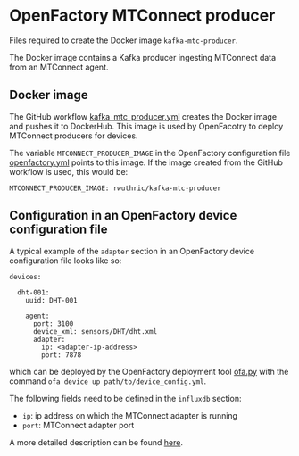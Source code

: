 # OpenFactory MTConnect producer
Files required to create the Docker image `kafka-mtc-producer`.

The Docker image contains a Kafka producer ingesting MTConnect data from an MTConnect agent.

## Docker image
The GitHub workflow [kafka_mtc_producer.yml](../../.github/workflows/kafka_mtc_producer.yml) creates the Docker image and pushes it to DockerHub. This image is used by OpenFacotry to deploy MTConnect producers for devices. 

The variable `MTCONNECT_PRODUCER_IMAGE` in the OpenFactory configuration file [openfactory.yml](../../openfactory/config/openfactory.yml) points to this image. If the image created from the GitHub workflow is used, this would be:
```
MTCONNECT_PRODUCER_IMAGE: rwuthric/kafka-mtc-producer
```

## Configuration in an OpenFactory device configuration file
A typical example of the `adapter` section in an OpenFactory device configuration file looks like so:
```
devices:

  dht-001:
    uuid: DHT-001

    agent:
      port: 3100
      device_xml: sensors/DHT/dht.xml
      adapter:
        ip: <adapter-ip-address>
        port: 7878

```
which can be deployed by the OpenFactory deployment tool [ofa.py](../../ofa.py) with the command `ofa device up path/to/device_config.yml`.

The following fields need to be defined in the `influxdb` section:
- `ip`: ip address on which the MTConnect adapter is running
- `port`: MTConnect adapter port

A more detailed description can be found [here](../devices/README.md#adapter-section-adapter).